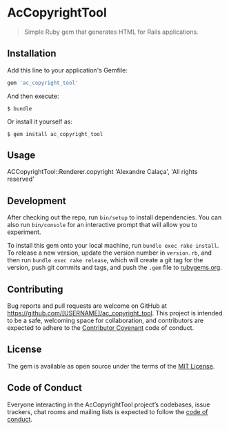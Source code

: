 # AcCopyrightTool

> Simple Ruby gem that generates HTML for Rails applications.

## Installation

Add this line to your application's Gemfile:

```ruby
gem 'ac_copyright_tool'
```

And then execute:

    $ bundle

Or install it yourself as:

    $ gem install ac_copyright_tool

## Usage

ACCopyrightTool::Renderer.copyright 'Alexandre Calaça', 'All rights reserved'

## Development

After checking out the repo, run `bin/setup` to install dependencies. You can also run `bin/console` for an interactive prompt that will allow you to experiment.

To install this gem onto your local machine, run `bundle exec rake install`. To release a new version, update the version number in `version.rb`, and then run `bundle exec rake release`, which will create a git tag for the version, push git commits and tags, and push the `.gem` file to [rubygems.org](https://rubygems.org).

## Contributing

Bug reports and pull requests are welcome on GitHub at https://github.com/[USERNAME]/ac_copyright_tool. This project is intended to be a safe, welcoming space for collaboration, and contributors are expected to adhere to the [Contributor Covenant](http://contributor-covenant.org) code of conduct.

## License

The gem is available as open source under the terms of the [MIT License](http://opensource.org/licenses/MIT).

## Code of Conduct

Everyone interacting in the AcCopyrightTool project’s codebases, issue trackers, chat rooms and mailing lists is expected to follow the [code of conduct](https://github.com/[USERNAME]/ac_copyright_tool/blob/master/CODE_OF_CONDUCT.md).